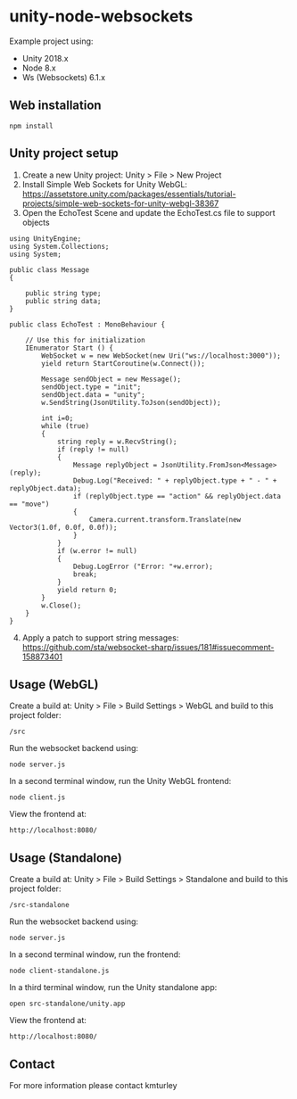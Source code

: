 # unity-node-websockets

Example project using:

* Unity 2018.x
* Node 8.x
* Ws (Websockets) 6.1.x

## Web installation

    npm install

## Unity project setup

1) Create a new Unity project: Unity > File > New Project
2) Install Simple Web Sockets for Unity WebGL: https://assetstore.unity.com/packages/essentials/tutorial-projects/simple-web-sockets-for-unity-webgl-38367
3) Open the EchoTest Scene and update the EchoTest.cs file to support objects

```
using UnityEngine;
using System.Collections;
using System;

public class Message
{

    public string type;
    public string data;
}

public class EchoTest : MonoBehaviour {
    
    // Use this for initialization
    IEnumerator Start () {
        WebSocket w = new WebSocket(new Uri("ws://localhost:3000"));
		yield return StartCoroutine(w.Connect());

        Message sendObject = new Message();
        sendObject.type = "init";
        sendObject.data = "unity";
        w.SendString(JsonUtility.ToJson(sendObject));

        int i=0;
		while (true)
		{
			string reply = w.RecvString();
			if (reply != null)
			{
                Message replyObject = JsonUtility.FromJson<Message>(reply);
                Debug.Log("Received: " + replyObject.type + " - " + replyObject.data);
                if (replyObject.type == "action" && replyObject.data == "move")
                {
                    Camera.current.transform.Translate(new Vector3(1.0f, 0.0f, 0.0f));
                }
            }
			if (w.error != null)
			{
				Debug.LogError ("Error: "+w.error);
				break;
			}
			yield return 0;
		}
		w.Close();
	}
}
```

4) Apply a patch to support string messages: https://github.com/sta/websocket-sharp/issues/181#issuecomment-158873401

## Usage (WebGL)

Create a build at: Unity > File > Build Settings > WebGL and build to this project folder:

    /src

Run the websocket backend using:

    node server.js

In a second terminal window, run the Unity WebGL frontend:

    node client.js

View the frontend at:

    http://localhost:8080/


## Usage (Standalone)

Create a build at: Unity > File > Build Settings > Standalone and build to this project folder:

    /src-standalone

Run the websocket backend using:

    node server.js

In a second terminal window, run the frontend:

    node client-standalone.js

In a third terminal window, run the Unity standalone app:

    open src-standalone/unity.app

View the frontend at:

    http://localhost:8080/
    


## Contact

For more information please contact kmturley
